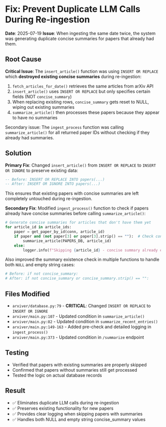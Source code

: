 # Fix: Prevent Duplicate LLM Calls During Re-ingestion

**Date**: 2025-07-19
**Issue**: When ingesting the same date twice, the system was generating duplicate concise summaries for papers that already had them.

## Root Cause
**Critical Issue**: The `insert_article()` function was using `INSERT OR REPLACE` which **destroyed existing concise summaries** during re-ingestion:

1. `fetch_articles_for_date()` retrieves the same articles from arXiv API
2. `insert_article()` uses `INSERT OR REPLACE` but only specifies certain fields (NOT `concise_summary`)
3. When replacing existing rows, `concise_summary` gets reset to NULL, wiping out existing summaries
4. `summarize_article()` then processes these papers because they appear to have no summaries

Secondary issue: The `ingest_process` function was calling `summarize_article()` for all returned paper IDs without checking if they already had summaries.

## Solution
**Primary Fix**: Changed `insert_article()` from `INSERT OR REPLACE` to `INSERT OR IGNORE` to preserve existing data:

```sql
-- Before: INSERT OR REPLACE INTO papers(...) 
-- After: INSERT OR IGNORE INTO papers(...)
```

This ensures that existing papers with concise summaries are left completely untouched during re-ingestion.

**Secondary Fix**: Modified `ingest_process()` function to check if papers already have concise summaries before calling `summarize_article()`:

```python
# Generate concise summaries for articles that don't have them yet
for article_id in article_ids:
    paper = get_paper_by_id(conn, article_id)
    if paper and (not paper[3] or paper[3].strip() == ""):  # Check concise_summary field
        summarize_article(PAPERS_DB, article_id)
    else:
        logger.info(f"Skipping {article_id} - concise summary already exists.")
```

Also improved the summary existence check in multiple functions to handle both `NULL` and empty string cases:

```python
# Before: if not concise_summary:
# After: if not concise_summary or concise_summary.strip() == "":
```

## Files Modified
- `arxiver/database.py:79` - **CRITICAL**: Changed `INSERT OR REPLACE` to `INSERT OR IGNORE`
- `arxiver/main.py:107` - Updated condition in `summarize_article()`
- `arxiver/main.py:82` - Updated condition in `summarize_recent_entries()`  
- `arxiver/main.py:149-163` - Added pre-check and detailed logging in `ingest_process()`
- `arxiver/main.py:373` - Updated condition in `/summarize` endpoint

## Testing
- Verified that papers with existing summaries are properly skipped
- Confirmed that papers without summaries still get processed
- Tested the logic on actual database records

## Result  
- ✅ Eliminates duplicate LLM calls during re-ingestion
- ✅ Preserves existing functionality for new papers
- ✅ Provides clear logging when skipping papers with summaries
- ✅ Handles both NULL and empty string concise_summary values